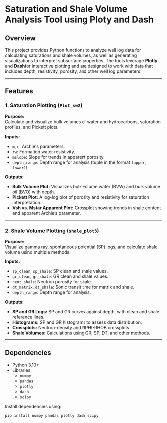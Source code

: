# Saturation and Shale Volume Analysis Tool using Ploty and Dash

## Overview
This project provides Python functions to analyze well log data for calculating saturations and shale volumes, as well as generating visualizations to interpret subsurface properties. The tools leverage **Plotly** and **Dash**for interactive plotting and are designed to work with data that includes depth, resistivity, porosity, and other well log parameters.

---

## Features

### 1. Saturation Plotting (`Plot_sw2`)
**Purpose:**  
Calculate and visualize bulk volumes of water and hydrocarbons, saturation profiles, and Pickett plots.

**Inputs:**  
- `m`, `n`: Archie's parameters.  
- `rw`: Formation water resistivity.  
- `mslope`: Slope for trends in apparent porosity.  
- `depth_range`: Depth range for analysis (tuple in the format `(upper, lower)`).

**Outputs:**  
- **Bulk Volume Plot:** Visualizes bulk volume water (BVW) and bulk volume oil (BVO) with depth.  
- **Pickett Plot:** A log-log plot of porosity and resistivity for saturation interpretation.  
- **Vsh vs. Mstar Apparent Plot:** Crossplot showing trends in shale content and apparent Archie’s parameter.

---

### 2. Shale Volume Plotting (`shale_plot3`)
**Purpose:**  
Visualize gamma ray, spontaneous potential (SP) logs, and calculate shale volume using multiple methods.

**Inputs:**  
- `sp_clean`, `sp_shale`: SP clean and shale values.  
- `gr_clean`, `gr_shale`: GR clean and shale values.  
- `neut_shale`: Neutron porosity for shale.  
- `dt_matrix`, `dt_shale`: Sonic transit time for matrix and shale.  
- `depth_range`: Depth range for analysis.  

**Outputs:**  
- **SP and GR Logs:** SP and GR curves against depth, with clean and shale reference lines.  
- **Histograms:** SP and GR histograms to assess data distribution.  
- **Crossplots:** Neutron-density and NPHI-RHOB crossplots.  
- **Shale Volumes:** Calculations using GR, SP, DT, and other methods.

---

## Dependencies
- Python 3.10+  
- Libraries:  
  - `numpy`  
  - `pandas`  
  - `plotly`  
  - `dash`  
  - `scipy`

Install dependencies using:

```bash
pip install numpy pandas plotly dash scipy

